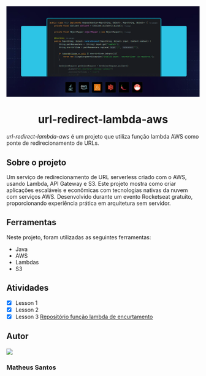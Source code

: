 <div>
    <img src="public/assets/img.png"/>
</div>

<h1 align="center">url-redirect-lambda-aws</h1>


*url-redirect-lambda-aws* é um projeto que utiliza função lambda AWS como ponte de redirecionamento de URLs.

## Sobre o projeto

Um serviço de redirecionamento de URL serverless criado com o AWS, usando Lambda, API Gateway e S3. Este projeto mostra como criar aplicações escaláveis e econômicas com tecnologias nativas da nuvem com serviços AWS. Desenvolvido durante um evento Rocketseat gratuito, proporcionando experiência prática em arquitetura sem servidor.

## Ferramentas

Neste projeto, foram utilizadas as seguintes ferramentas:

- Java
- AWS
- Lambdas
- S3

## Atividades

- [x] Lesson 1
- [x] Lesson 2
- [x] Lesson 3 [Repositório função lambda de encurtamento](https://github.com/Matheus153/url-shortner-lambda-aws)

## Autor
<img align="center" width="150" src="https://avatars1.githubusercontent.com/u/62727591?s=460&u=03f8868eec3f187e0c33d7311b5bca386c8419c7&v=4">

### Matheus Santos


